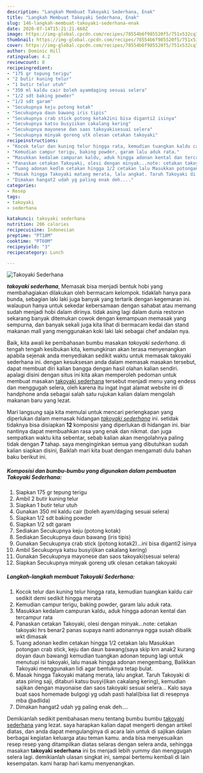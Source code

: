 ```yaml
---
description: "Langkah Membuat Takoyaki Sederhana, Enak"
title: "Langkah Membuat Takoyaki Sederhana, Enak"
slug: 146-langkah-membuat-takoyaki-sederhana-enak
date: 2020-07-14T15:21:21.668Z
image: https://img-global.cpcdn.com/recipes/78554b6f985520f5/751x532cq70/takoyaki-sederhana-foto-resep-utama.jpg
thumbnail: https://img-global.cpcdn.com/recipes/78554b6f985520f5/751x532cq70/takoyaki-sederhana-foto-resep-utama.jpg
cover: https://img-global.cpcdn.com/recipes/78554b6f985520f5/751x532cq70/takoyaki-sederhana-foto-resep-utama.jpg
author: Dominic Hill
ratingvalue: 4.2
reviewcount: 8
recipeingredient:
- "175 gr tepung terigu"
- "2 butir kuning telur"
- "1 butir telur utuh"
- "350 ml kaldu cair boleh ayamdaging sesuai selera"
- "1/2 sdt baking powder"
- "1/2 sdt garam"
- "Secukupnya keju potong kotak"
- "Secukupnya daun bawang iris tipis"
- "Secukupnya crab stick potong kotak2ini bisa diganti2 isinya"
- "Secukupnya katsu busyiikan cakalang kering"
- "Secukupnya mayonese dan saos takoyakisesuai selera"
- "Secukupnya minyak goreng utk olesan cetakan takoyaki"
recipeinstructions:
- "Kocok telur dan kuning telur hingga rata, kemudian tuangkan kaldu cair sedikit demi sedikit hingga merata"
- "Kemudian campur terigu, baking powder, garam lalu aduk rata."
- "Masukkan kedalam campuran kaldu, aduk hingga adonan kental dan tercampur rata"
- "Panaskan cetakan Takoyaki, olesi dengan minyak...note: cetakan takoyaki hrs benar2 panas supaya nanti adonannya ngga susah dibalik wkt dimasak"
- "Tuang adonan kedlm cetakan hingga 1/2 cetakan lalu Masukkan potongan crab stick, keju dan daun bawang(saya skip krn anak2 kurang doyan daun bawang) kemudian tuangkan adonan tepung lagi untuk menutupi isi takoyaki, lalu masak hingga adonan mengembang, Balikkan Takoyaki menggunakan lidi agar bentuknya tetap bulat."
- "Masak hingga Takoyaki matang merata, lalu angkat. Taruh Takoyaki di atas piring saji, ditaburi katsu busyi(ikan cakalang kering), kemudian sajikan dengan mayonaise dan saos takoyaki sesuai selera... Kalo saya buat saos homemade bulgogi yg udah pasti halal(bisa liat di resepnya mba @adlida)"
- "Dimakan hangat2 udah yg paling enak deh...."
categories:
- Resep
tags:
- takoyaki
- sederhana

katakunci: takoyaki sederhana 
nutrition: 206 calories
recipecuisine: Indonesian
preptime: "PT18M"
cooktime: "PT60M"
recipeyield: "3"
recipecategory: Lunch

---
```



![Takoyaki Sederhana](https://img-global.cpcdn.com/recipes/78554b6f985520f5/751x532cq70/takoyaki-sederhana-foto-resep-utama.jpg)

<b><i>takoyaki sederhana</i></b>, Memasak bisa menjadi bentuk hobi yang membahagiakan dilakukan oleh bermacam kelompok. tidaklah hanya para bunda, sebagian laki laki juga banyak yang tertarik dengan kegemaran ini. walaupun hanya untuk sekedar kebersamaan dengan sahabat atau memang sudah menjadi hobi dalam dirinya. tidak asing lagi dalam dunia restoran sekarang banyak ditemukan cowok dengan kemampuan memasak yang sempurna, dan banyak sekali juga kita lihat di bermacam kedai dan stand makanan mall yang menggunakan koki laki laki sebagai chef andalan nya.



Baik, kita awali ke pembahasan bumbu masakan <i>takoyaki sederhana</i>. di tengah tengah kesibukan kita, kemungkinan akan terasa menyenangkan apabila sejenak anda menyediakan sedikit waktu untuk memasak takoyaki sederhana ini. dengan kesuksesan anda dalam memasak masakan tersebut, dapat membuat diri kalian bangga dengan hasil olahan kalian sendiri. apalagi disini dengan situs ini kita akan memperoleh pedoman untuk membuat masakan <u>takoyaki sederhana</u> tersebut menjadi menu yang endess dan menggugah selera, oleh karena itu ingat ingat alamat website ini di handphone anda sebagai salah satu rujukan kalian dalam mengolah makanan baru yang lezat.


Mari langsung saja kita memulai untuk mencari perlengkapan yang diperlukan dalam memasak hidangan <u><i>takoyaki sederhana</i></u> ini. setidak tidaknya bisa disiapkan <b>12</b> komposisi yang diperlukan di hidangan ini. biar nantinya dapat membuahkan rasa yang enak dan nikmat. dan juga sempatkan waktu kita sebentar, sebab kalian akan mengolahnya paling tidak dengan <b>7</b> tahap. saya menginginkan semua yang dibutuhkan sudah kalian siapkan disini, Baiklah mari kita buat dengan mengamati dulu bahan baku berikut ini.

<!--inarticleads1-->

##### Komposisi dan bumbu-bumbu yang digunakan dalam pembuatan Takoyaki Sederhana:

1. Siapkan 175 gr tepung terigu
1. Ambil 2 butir kuning telur
1. Siapkan 1 butir telur utuh
1. Gunakan 350 ml kaldu cair (boleh ayam/daging sesuai selera)
1. Siapkan 1/2 sdt baking powder
1. Siapkan 1/2 sdt garam
1. Sediakan Secukupnya keju (potong kotak)
1. Sediakan Secukupnya daun bawang (iris tipis)
1. Gunakan Secukupnya crab stick (potong kotak2)...ini bisa diganti2 isinya
1. Ambil Secukupnya katsu busyi(ikan cakalang kering)
1. Gunakan Secukupnya mayonese dan saos takoyaki(sesuai selera)
1. Siapkan Secukupnya minyak goreng utk olesan cetakan takoyaki




<!--inarticleads2-->

##### Langkah-langkah membuat Takoyaki Sederhana:

1. Kocok telur dan kuning telur hingga rata, kemudian tuangkan kaldu cair sedikit demi sedikit hingga merata
1. Kemudian campur terigu, baking powder, garam lalu aduk rata.
1. Masukkan kedalam campuran kaldu, aduk hingga adonan kental dan tercampur rata
1. Panaskan cetakan Takoyaki, olesi dengan minyak...note: cetakan takoyaki hrs benar2 panas supaya nanti adonannya ngga susah dibalik wkt dimasak
1. Tuang adonan kedlm cetakan hingga 1/2 cetakan lalu Masukkan potongan crab stick, keju dan daun bawang(saya skip krn anak2 kurang doyan daun bawang) kemudian tuangkan adonan tepung lagi untuk menutupi isi takoyaki, lalu masak hingga adonan mengembang, Balikkan Takoyaki menggunakan lidi agar bentuknya tetap bulat.
1. Masak hingga Takoyaki matang merata, lalu angkat. Taruh Takoyaki di atas piring saji, ditaburi katsu busyi(ikan cakalang kering), kemudian sajikan dengan mayonaise dan saos takoyaki sesuai selera... Kalo saya buat saos homemade bulgogi yg udah pasti halal(bisa liat di resepnya mba @adlida)
1. Dimakan hangat2 udah yg paling enak deh....




Demikianlah sedikit pembahasan menu tentang bumbu bumbu <u>takoyaki sederhana</u> yang lezat. saya harapkan kalian dapat mengerti dengan artikel diatas, dan anda dapat mengulanginya di acara lain untuk di sajikan dalam berbagai kegiatan keluarga atau teman kamu. anda bisa menyesuaikan resep resep yang ditampilkan diatas selaras dengan selera anda, sehingga masakan <b>takoyaki sederhana</b> ini bs menjadi lebih yummy dan menggugah selera lagi. demikianlah ulasan singkat ini, sampai bertemu kembali di lain kesempatan. kami harap hari kamu menyenangkan.
